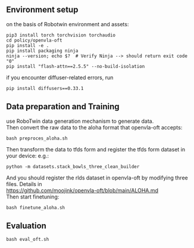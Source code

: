 ## Environment setup
on the basis of Robotwin environment and assets:
```
pip3 install torch torchvision torchaudio
cd policy/openvla-oft
pip install -e .
pip install packaging ninja
ninja --version; echo $?  # Verify Ninja --> should return exit code "0"
pip install "flash-attn==2.5.5" --no-build-isolation
```
if you encounter diffuser-related errors, run
```
pip install diffusers==0.33.1
```
## Data preparation and Training
use RoboTwin data generation mechanism to generate data.   
Then convert the raw data to the aloha format that openvla-oft accepts: 
```
bash preproces_aloha.sh
```
Then transform the data to tfds form and register the tfds form dataset in your device: e.g.:
```
python -m datasets.stack_bowls_three_clean_builder
```
And you should register the rlds dataset in openvla-oft by modifying three files. Details in   
https://github.com/moojink/openvla-oft/blob/main/ALOHA.md  
Then start finetuning:
```
bash finetune_aloha.sh
```
## Evaluation
```
bash eval_oft.sh
```
